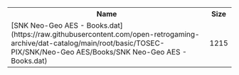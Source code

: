 <table>
<tr><th>Name</th><th>Size</th></tr>
<tr><td>[SNK Neo-Geo AES - Books.dat](https://raw.githubusercontent.com/open-retrogaming-archive/dat-catalog/main/root/basic/TOSEC-PIX/SNK/Neo-Geo AES/Books/SNK Neo-Geo AES - Books.dat)</td><td>1215</td></tr>
</table>
